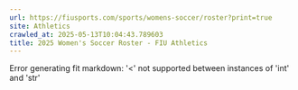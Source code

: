 ```yaml
---
url: https://fiusports.com/sports/womens-soccer/roster?print=true
site: Athletics
crawled_at: 2025-05-13T10:04:43.789603
title: 2025 Women's Soccer Roster - FIU Athletics
---
```


Error generating fit markdown: '<' not supported between instances of 'int' and 'str'